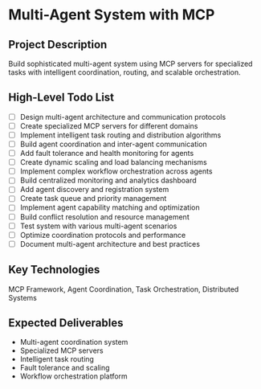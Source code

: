 # Multi-Agent System with MCP

## Project Description
Build sophisticated multi-agent system using MCP servers for specialized tasks with intelligent coordination, routing, and scalable orchestration.

## High-Level Todo List
- [ ] Design multi-agent architecture and communication protocols
- [ ] Create specialized MCP servers for different domains
- [ ] Implement intelligent task routing and distribution algorithms
- [ ] Build agent coordination and inter-agent communication
- [ ] Add fault tolerance and health monitoring for agents
- [ ] Create dynamic scaling and load balancing mechanisms
- [ ] Implement complex workflow orchestration across agents
- [ ] Build centralized monitoring and analytics dashboard
- [ ] Add agent discovery and registration system
- [ ] Create task queue and priority management
- [ ] Implement agent capability matching and optimization
- [ ] Build conflict resolution and resource management
- [ ] Test system with various multi-agent scenarios
- [ ] Optimize coordination protocols and performance
- [ ] Document multi-agent architecture and best practices

## Key Technologies
MCP Framework, Agent Coordination, Task Orchestration, Distributed Systems

## Expected Deliverables
- Multi-agent coordination system
- Specialized MCP servers
- Intelligent task routing
- Fault tolerance and scaling
- Workflow orchestration platform